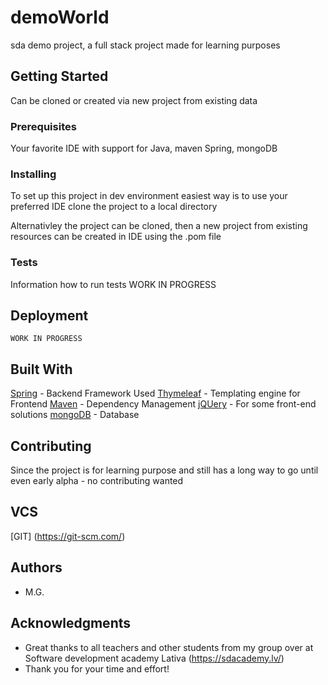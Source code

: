 # demoWorld
sda demo project, a full stack project made for learning purposes

## Getting Started
Can be cloned or created via new project from existing data

### Prerequisites

Your favorite IDE with support for Java, maven Spring, mongoDB

### Installing

To set up this project in dev environment easiest way is to use your preferred IDE clone the project to a local directory

Alternativley the project can be cloned, then a new project from existing resources can be created in IDE using the .pom file

### Tests 

  Information how to run tests WORK IN PROGRESS
  
 ## Deployment
  
    WORK IN PROGRESS

## Built With

[Spring](https://spring.io/) - Backend Framework Used
[Thymeleaf](https://www.thymeleaf.org/) - Templating engine for Frontend
[Maven](https://maven.apache.org/) - Dependency Management
[jQUery](https://jquery.com/) - For some front-end solutions
[mongoDB](https://www.mongodb.com/) - Database

## Contributing
Since the project is for learning purpose and still has a long way to go until even early alpha - no contributing wanted

## VCS
[GIT] (https://git-scm.com/)

## Authors 
* M.G.  

## Acknowledgments

* Great thanks to all teachers and other students from my group over at Software development academy Lativa (https://sdacademy.lv/) 
* Thank you for your time and effort!

